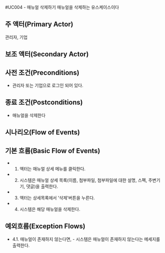 #UC004 - 매뉴얼 삭제하기
매뉴얼을 삭제하는 유스케이스이다

## 주 액터(Primary Actor)
관리자, 기업

## 보조 액터(Secondary Actor)

## 사전 조건(Preconditions)
- 관리자 또는 기업으로 로그인 되어 있다.

## 종료 조건(Postconditions)
- 매뉴얼을 삭제한다

## 시나리오(Flow of Events)

## 기본 흐름(Basic Flow of Events)
- 1. 액터는 매뉴얼 상세 메뉴를 클릭한다.
- 2. 시스템은 매뉴얼 상세 목록(이름, 첨부파일, 첨부파일에 대한 설명, 스펙, 주변기기, 댓글)을 출력한다.
- 3. 액터는 상세목록에서 '삭제'버튼을 누른다.
- 4. 시스템은  해당 매뉴얼을 삭제한다.

## 예외흐름(Exception Flows)
- 4.1. 매뉴얼이 존재하지 않는다면,
      - 시스템은 매뉴얼이 존재하지 않는다는 메세지를 출력한다.

